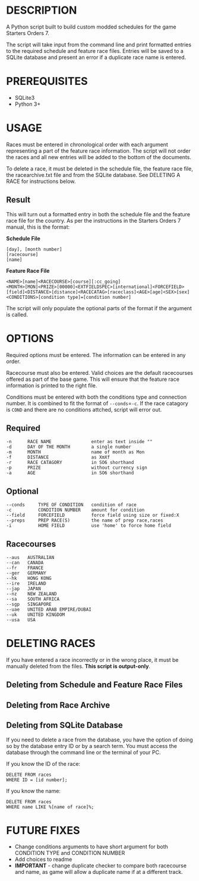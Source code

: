 # DESCRIPTION
A Python script built to build custom modded schedules for the game Starters Orders 7.  

The script will take input from the command line and print formatted entries to the required schedule and feature race files. Entries will be saved to a SQLite database and present an error if a duplicate race name is entered.

# PREREQUISITES

* SQLite3
* Python 3+

# USAGE
Races must be entered in chronological order with each argument representing a part of the feature race information. The script will not order the races and all new entries will be added to the bottom of the documents.

To delete a race, it must be deleted in the schedule file, the feature race file, the racearchive.txt file and from the SQLite database. See DELETING A RACE for instructions below.

## Result

This will turn out a formatted entry in both the schedule file and the feature race file for the country. As per the instructions in the Starters Orders 7 manual, this is the format:

**Schedule File**  
```
[day], [month number]
[racecourse]
[name]
```

**Feature Race File**  
```
<NAME>[name]<RACECOURSE>[course][:cc_going]
<MONTH>[MON]<PRIZE>[00000]<EXTFIELDSPEC>[international]<FORCEFIELD>[field]<DISTANCE>[distance]<RACECATAG>[raceclass]<AGE>[age]<SEX>[sex]<CONDITIONS>[condition type]=[condition number]
```

The script will only populate the optional parts of the format if the argument is called.

# OPTIONS

Required options must be entered. The information can be entered in any order. 

Racecourse must also be entered. Valid choices are the default racecourses offered as part of the base game. This will ensure that the feature race information is printed to the right file.

Conditions must be entered with both the conditions type and connection number. It is combined to fit the format of ```--conds```=```-c```. If the race catagory is ```COND``` and there are no conditions attched, script will error out.

## Required
```
-n      RACE NAME               enter as text inside ""
-d      DAY OF THE MONTH        a single number
-m      MONTH                   name of month as Mon
-f      DISTANCE                as XmXf
-r      RACE CATAGORY           in SO6 shorthand
-p      PRIZE                   without currency sign
-a      AGE                     in SO6 shorthand
```

## Optional
```
--conds     TYPE OF CONDITION   condition of race
-c          CONDITION NUMBER    amount for condition
--field     FORCEFIELD          force field using size or fixed:X
--preps     PREP RACE(S)        the name of prep race,races
-i          HOME FIELD          use 'home' to force home field
```

## Racecourses
```
--aus   AUSTRALIAN
--can   CANADA
--fr    FRANCE
--ger   GERMANY
--hk    HONG KONG
--ire   IRELAND
--jap   JAPAN
--nz    NEW ZEALAND
--sa    SOUTH AFRICA
--sgp   SINGAPORE
--uae   UNITED ARAB EMPIRE/DUBAI
--uk    UNITED KINGDOM
--usa   USA
```

# DELETING RACES
If you have entered a race incorrectly or in the wrong place, it must be manually deleted from the files. **This script is output-only**. 

## Deleting from Schedule and Feature Race Files

## Deleting from Race Archive

## Deleting from SQLite Database

If you need to delete a race from the database, you have the option of doing so by the database entry ID or by a search term. You must access the database through the command line or the terminal of your PC.

If you know the ID of the race:
```
DELETE FROM races
WHERE ID = [id number];
```
If you know the name:
```
DELETE FROM races
WHERE name LIKE %[name of race]%;
```

# FUTURE FIXES
- Change conditions arguments to have short argument for both CONDITION TYPE and CONDITION NUMBER
- Add choices to readme
- **IMPORTANT** - change duplicate checker to compare both racecourse and name, as game will allow a duplicate name if at a different track.

